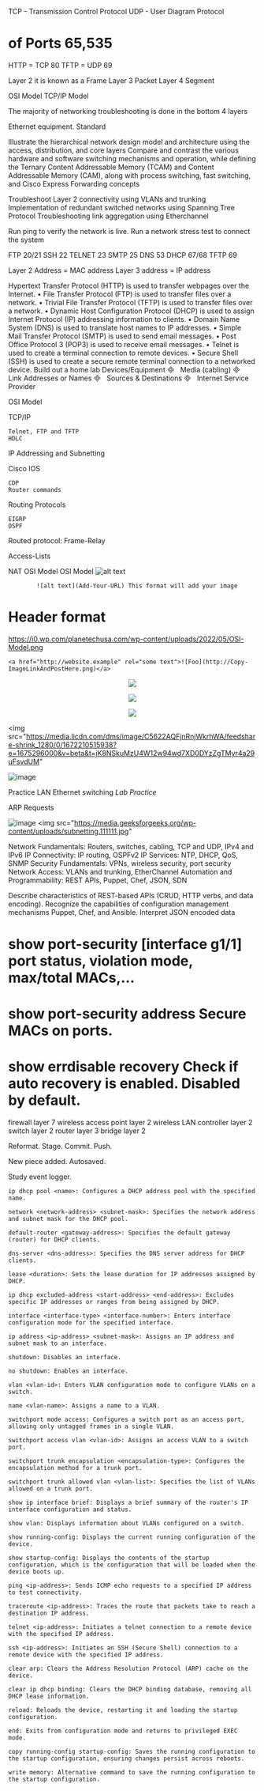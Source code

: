 TCP - Transmission Control Protocol
UDP - User Diagram Protocol
# of Ports 65,535

HTTP = TCP 80
TFTP = UDP 69

  Layer 2 it is known as a Frame
  Layer 3 Packet
  Layer 4 Segment

OSI Model TCP/IP Model

The majority of networking troubleshooting is done in the bottom 4 layers

Ethernet equipment. Standard


Illustrate the hierarchical network design model and architecture using the access, distribution, and core layers
Compare and contrast the various hardware and software switching mechanisms and operation, while defining the Ternary Content
Addressable Memory (TCAM) and Content Addressable Memory (CAM), along with process switching, fast switching, and Cisco Express Forwarding concepts



Troubleshoot Layer 2 connectivity using VLANs and trunking
Implementation of redundant switched networks using Spanning Tree Protocol
Troubleshooting link aggregation using Etherchannel


Run ping to verify the network is live. 
Run a network stress test to connect the system




FTP 20/21
SSH 22
TELNET 23
SMTP 25
DNS 53
DHCP 67/68
TFTP 69


Layer 2 Address = MAC address
Layer 3 address = IP address


Hypertext Transfer Protocol (HTTP) is used to transfer webpages over the Internet.
• File Transfer Protocol (FTP) is used to transfer files over a network.
• Trivial File Transfer Protocol (TFTP) is used to transfer files over a network.
• Dynamic Host Configuration Protocol (DHCP) is used to assign Internet Protocol (IP) addressing
information to clients.
• Domain Name System (DNS) is used to translate host names to IP addresses.
• Simple Mail Transfer Protocol (SMTP) is used to send email messages.
• Post Office Protocol 3 (POP3) is used to receive email messages.
• Telnet is used to create a terminal connection to remote devices.
• Secure Shell (SSH) is used to create a secure remote terminal connection to a networked device.
Build out a home lab
Devices/Equipment

 
Media (cabling)

 
Link Addresses or Names

 
Sources & Destinations

 
Internet Service Provider


OSI Model

TCP/IP

    Telnet, FTP and TFTP
    HDLC

IP Addressing and Subnetting

Cisco IOS

    CDP
    Router commands

Routing Protocols

    EIGRP
    OSPF

Routed protocol: Frame-Relay

Access-Lists

NAT
OSI Model
OSI Model
![alt text](https://i0.wp.com/planetechusa.com/wp-content/uploads/2022/05/OSI-Model.png)

            ![alt text](Add-Your-URL) This format will add your image

# Header format

https://i0.wp.com/planetechusa.com/wp-content/uploads/2022/05/OSI-Model.png

    <a href="http://website.example" rel="some text">![Foo](http://Copy-ImageLinkAndPostHere.png)</a>

<p align="center"> 
<a href="https://planetechusa.com/layer-2-vs-layer-3-switches/" rel="some text"> <img src="https://i0.wp.com/planetechusa.com/wp-content/uploads/2022/05/OSI-Model.png"
</a> 
</p>

  
  
<p align="center">
<a href="https://academy.hackthebox.com/storage/modules/34/redesigned/net_overview.png/" rel="some test"> <img src="https://academy.hackthebox.com/storage/modules/34/redesigned/net_overview.png"
</a>
</p>
  
  
  
  
  
  
  
  
  
  
  

<p align="center">
<a href="https://www.azure.com" target="_blank"> <img src="https://raw.githubusercontent.com/pry0cc/axiom/master/screenshots/Referrals/azure_referral.png"screenshots/Referrals/azure_referral.png/>
</a>
</p>



<img src="https://media.licdn.com/dms/image/C5622AQFjnRnjWkrhWA/feedshare-shrink_1280/0/1672210515938?e=1675296000&v=beta&t=jK8NSkuMzU4W12w94wd7XD0DYzZgTMyr4a29uFsvdUM"

   ![image](https://user-images.githubusercontent.com/104815254/209775830-4ace504d-dc33-4ee2-b1ff-03b1ab56fc8b.png)

   
   Practice LAN Ethernet switching
   *Lab Practice* 
   
   ARP Requests

   
   
 ![image](https://user-images.githubusercontent.com/104815254/210702406-5399bcf9-d5a5-417f-bc2d-409aff4effe7.png)
<img src="https://media.geeksforgeeks.org/wp-content/uploads/subnetting.111111.jpg"


  Network Fundamentals: Routers, switches, cabling, TCP and UDP, IPv4 and IPv6
    IP Connectivity: IP routing, OSPFv2
    IP Services: NTP, DHCP, QoS, SNMP
    Security Fundamentals: VPNs, wireless security, port security
    Network Access: VLANs and trunking, EtherChannel
    Automation and Programmability: REST APIs, Puppet, Chef, JSON, SDN


Describe characteristics of REST-based APIs (CRUD, HTTP verbs, and data encoding).
Recognize the capabilities of configuration management mechanisms Puppet, Chef, and Ansible.
Interpret JSON encoded data


# show port-security [interface g1/1]	port status, violation mode, max/total MACs,…
# show port-security address	Secure MACs on ports.
# show errdisable recovery	Check if auto recovery is enabled. Disabled by default.


firewall	layer 7
wireless access point	layer 2
wireless LAN controller	layer 2
switch	layer 2
router	layer 3
bridge	layer 2


Reformat. Stage. Commit. Push.

New piece added. Autosaved. 


Study event logger.


    ip dhcp pool <name>: Configures a DHCP address pool with the specified name.

    network <network-address> <subnet-mask>: Specifies the network address and subnet mask for the DHCP pool.

    default-router <gateway-address>: Specifies the default gateway (router) for DHCP clients.

    dns-server <dns-address>: Specifies the DNS server address for DHCP clients.

    lease <duration>: Sets the lease duration for IP addresses assigned by DHCP.

    ip dhcp excluded-address <start-address> <end-address>: Excludes specific IP addresses or ranges from being assigned by DHCP.

    interface <interface-type> <interface-number>: Enters interface configuration mode for the specified interface.

    ip address <ip-address> <subnet-mask>: Assigns an IP address and subnet mask to an interface.

    shutdown: Disables an interface.

    no shutdown: Enables an interface.

    vlan <vlan-id>: Enters VLAN configuration mode to configure VLANs on a switch.

    name <vlan-name>: Assigns a name to a VLAN.

    switchport mode access: Configures a switch port as an access port, allowing only untagged frames in a single VLAN.

    switchport access vlan <vlan-id>: Assigns an access VLAN to a switch port.

    switchport trunk encapsulation <encapsulation-type>: Configures the encapsulation method for a trunk port.

    switchport trunk allowed vlan <vlan-list>: Specifies the list of VLANs allowed on a trunk port.

    show ip interface brief: Displays a brief summary of the router's IP interface configuration and status.

    show vlan: Displays information about VLANs configured on a switch.

    show running-config: Displays the current running configuration of the device.

    show startup-config: Displays the contents of the startup configuration, which is the configuration that will be loaded when the device boots up.

    ping <ip-address>: Sends ICMP echo requests to a specified IP address to test connectivity.

    traceroute <ip-address>: Traces the route that packets take to reach a destination IP address.

    telnet <ip-address>: Initiates a telnet connection to a remote device with the specified IP address.

    ssh <ip-address>: Initiates an SSH (Secure Shell) connection to a remote device with the specified IP address.

    clear arp: Clears the Address Resolution Protocol (ARP) cache on the device.

    clear ip dhcp binding: Clears the DHCP binding database, removing all DHCP lease information.

    reload: Reloads the device, restarting it and loading the startup configuration.

    end: Exits from configuration mode and returns to privileged EXEC mode.

    copy running-config startup-config: Saves the running configuration to the startup configuration, ensuring changes persist across reboots.

    write memory: Alternative command to save the running configuration to the startup configuration.

    
